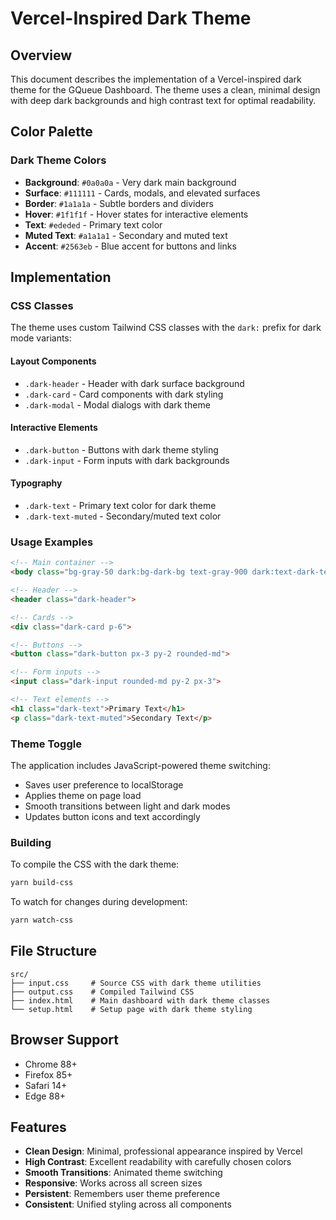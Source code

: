 # Vercel-Inspired Dark Theme

## Overview

This document describes the implementation of a Vercel-inspired dark theme for the GQueue Dashboard. The theme uses a clean, minimal design with deep dark backgrounds and high contrast text for optimal readability.

## Color Palette

### Dark Theme Colors
- **Background**: `#0a0a0a` - Very dark main background
- **Surface**: `#111111` - Cards, modals, and elevated surfaces
- **Border**: `#1a1a1a` - Subtle borders and dividers
- **Hover**: `#1f1f1f` - Hover states for interactive elements
- **Text**: `#ededed` - Primary text color
- **Muted Text**: `#a1a1a1` - Secondary and muted text
- **Accent**: `#2563eb` - Blue accent for buttons and links

## Implementation

### CSS Classes

The theme uses custom Tailwind CSS classes with the `dark:` prefix for dark mode variants:

#### Layout Components
- `.dark-header` - Header with dark surface background
- `.dark-card` - Card components with dark styling
- `.dark-modal` - Modal dialogs with dark theme

#### Interactive Elements
- `.dark-button` - Buttons with dark theme styling
- `.dark-input` - Form inputs with dark backgrounds

#### Typography
- `.dark-text` - Primary text color for dark theme
- `.dark-text-muted` - Secondary/muted text color

### Usage Examples

```html
<!-- Main container -->
<body class="bg-gray-50 dark:bg-dark-bg text-gray-900 dark:text-dark-text">

<!-- Header -->
<header class="dark-header">

<!-- Cards -->
<div class="dark-card p-6">

<!-- Buttons -->
<button class="dark-button px-3 py-2 rounded-md">

<!-- Form inputs -->
<input class="dark-input rounded-md py-2 px-3">

<!-- Text elements -->
<h1 class="dark-text">Primary Text</h1>
<p class="dark-text-muted">Secondary Text</p>
```

### Theme Toggle

The application includes JavaScript-powered theme switching:
- Saves user preference to localStorage
- Applies theme on page load
- Smooth transitions between light and dark modes
- Updates button icons and text accordingly

### Building

To compile the CSS with the dark theme:

```bash
yarn build-css
```

To watch for changes during development:

```bash
yarn watch-css
```

## File Structure

```
src/
├── input.css     # Source CSS with dark theme utilities
├── output.css    # Compiled Tailwind CSS
├── index.html    # Main dashboard with dark theme classes
└── setup.html    # Setup page with dark theme styling
```

## Browser Support

- Chrome 88+
- Firefox 85+
- Safari 14+
- Edge 88+

## Features

- **Clean Design**: Minimal, professional appearance inspired by Vercel
- **High Contrast**: Excellent readability with carefully chosen colors
- **Smooth Transitions**: Animated theme switching
- **Responsive**: Works across all screen sizes
- **Persistent**: Remembers user theme preference
- **Consistent**: Unified styling across all components
